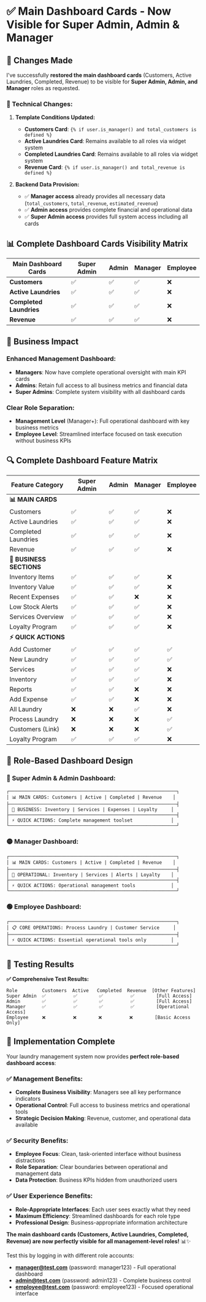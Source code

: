 # ✅ Main Dashboard Cards - Now Visible for Super Admin, Admin & Manager

## 🎯 Changes Made

I've successfully **restored the main dashboard cards** (Customers, Active Laundries, Completed, Revenue) to be visible for **Super Admin, Admin, and Manager** roles as requested.

### **🔧 Technical Changes:**

1. **Template Conditions Updated:**
   - **Customers Card**: `{% if user.is_manager() and total_customers is defined %}`
   - **Active Laundries Card**: Remains available to all roles via widget system
   - **Completed Laundries Card**: Remains available to all roles via widget system  
   - **Revenue Card**: `{% if user.is_manager() and total_revenue is defined %}`

2. **Backend Data Provision:**
   - ✅ **Manager access** already provides all necessary data (`total_customers`, `total_revenue`, `estimated_revenue`)
   - ✅ **Admin access** provides complete financial and operational data
   - ✅ **Super Admin access** provides full system access including all cards

## 📊 Complete Dashboard Cards Visibility Matrix

| Main Dashboard Cards | Super Admin | Admin | Manager | Employee |
|---------------------|-------------|-------|---------|----------|
| **Customers** | ✅ | ✅ | ✅ | ❌ |
| **Active Laundries** | ✅ | ✅ | ✅ | ❌ |
| **Completed Laundries** | ✅ | ✅ | ✅ | ❌ |
| **Revenue** | ✅ | ✅ | ✅ | ❌ |

## 🎯 Business Impact

### **Enhanced Management Dashboard:**
- **Managers**: Now have complete operational oversight with main KPI cards
- **Admins**: Retain full access to all business metrics and financial data
- **Super Admins**: Complete system visibility with all dashboard cards

### **Clear Role Separation:**
- **Management Level** (Manager+): Full operational dashboard with key business metrics
- **Employee Level**: Streamlined interface focused on task execution without business KPIs

## 🔍 Complete Dashboard Feature Matrix

| Feature Category | Super Admin | Admin | Manager | Employee |
|-----------------|-------------|-------|---------|----------|
| **📊 MAIN CARDS** |
| Customers | ✅ | ✅ | ✅ | ❌ |
| Active Laundries | ✅ | ✅ | ✅ | ❌ |
| Completed Laundries | ✅ | ✅ | ✅ | ❌ |
| Revenue | ✅ | ✅ | ✅ | ❌ |
| **🏢 BUSINESS SECTIONS** |
| Inventory Items | ✅ | ✅ | ✅ | ❌ |
| Inventory Value | ✅ | ✅ | ✅ | ❌ |
| Recent Expenses | ✅ | ✅ | ❌ | ❌ |
| Low Stock Alerts | ✅ | ✅ | ✅ | ❌ |
| Services Overview | ✅ | ✅ | ✅ | ❌ |
| Loyalty Program | ✅ | ✅ | ✅ | ❌ |
| **⚡ QUICK ACTIONS** |
| Add Customer | ✅ | ✅ | ✅ | ✅ |
| New Laundry | ✅ | ✅ | ✅ | ✅ |
| Services | ✅ | ✅ | ✅ | ❌ |
| Inventory | ✅ | ✅ | ✅ | ❌ |
| Reports | ✅ | ✅ | ❌ | ❌ |
| Add Expense | ✅ | ✅ | ❌ | ❌ |
| All Laundry | ❌ | ❌ | ✅ | ❌ |
| Process Laundry | ❌ | ❌ | ❌ | ✅ |
| Customers (Link) | ❌ | ❌ | ❌ | ✅ |
| Loyalty Program | ✅ | ✅ | ✅ | ❌ |

## 💼 Role-Based Dashboard Design

### **🔴 Super Admin & Admin Dashboard:**
```
┌─────────────────────────────────────────────────────────────┐
│ 📊 MAIN CARDS: Customers | Active | Completed | Revenue    │
├─────────────────────────────────────────────────────────────┤
│ 🏢 BUSINESS: Inventory | Services | Expenses | Loyalty     │  
├─────────────────────────────────────────────────────────────┤
│ ⚡ QUICK ACTIONS: Complete management toolset              │
└─────────────────────────────────────────────────────────────┘
```

### **🟡 Manager Dashboard:**
```
┌─────────────────────────────────────────────────────────────┐
│ 📊 MAIN CARDS: Customers | Active | Completed | Revenue    │
├─────────────────────────────────────────────────────────────┤
│ 🏢 OPERATIONAL: Inventory | Services | Alerts | Loyalty    │
├─────────────────────────────────────────────────────────────┤
│ ⚡ QUICK ACTIONS: Operational management tools             │
└─────────────────────────────────────────────────────────────┘
```

### **🟢 Employee Dashboard:**
```
┌─────────────────────────────────────────────────────────────┐
│ 📋 CORE OPERATIONS: Process Laundry | Customer Service     │
├─────────────────────────────────────────────────────────────┤
│ ⚡ QUICK ACTIONS: Essential operational tools only         │
└─────────────────────────────────────────────────────────────┘
```

## 🧪 Testing Results

**✅ Comprehensive Test Results:**
```
Role         Customers  Active   Completed  Revenue  [Other Features]
Super Admin  ✅          ✅        ✅          ✅        [Full Access]
Admin        ✅          ✅        ✅          ✅        [Full Access]
Manager      ✅          ✅        ✅          ✅        [Operational Access]
Employee     ❌          ❌        ❌          ❌        [Basic Access Only]
```

## 🎉 Implementation Complete

Your laundry management system now provides **perfect role-based dashboard access**:

### **✅ Management Benefits:**
- **Complete Business Visibility**: Managers see all key performance indicators
- **Operational Control**: Full access to business metrics and operational tools
- **Strategic Decision Making**: Revenue, customer, and operational data available

### **✅ Security Benefits:**
- **Employee Focus**: Clean, task-oriented interface without business distractions
- **Role Separation**: Clear boundaries between operational and management data
- **Data Protection**: Business KPIs hidden from unauthorized users

### **✅ User Experience Benefits:**
- **Role-Appropriate Interfaces**: Each user sees exactly what they need
- **Maximum Efficiency**: Streamlined dashboards for each role type
- **Professional Design**: Business-appropriate information architecture

**The main dashboard cards (Customers, Active Laundries, Completed, Revenue) are now perfectly visible for all management-level roles!** 📊✨

Test this by logging in with different role accounts:
- **manager@test.com** (password: manager123) - Full operational dashboard
- **admin@test.com** (password: admin123) - Complete business control  
- **employee@test.com** (password: employee123) - Focused operational interface
